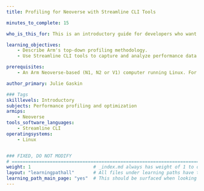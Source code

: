 ```yaml
---
title: Profiling for Neoverse with Streamline CLI Tools

minutes_to_complete: 15

who_is_this_for: This is an introductory guide for developers who want to measure and optimize the performance of applications running on Arm Neoverse™-based servers.

learning_objectives: 
    - Describe Arm's top-down profiling methodology.
    - Use Streamline CLI tools to capture and analyze performance data from an application.

prerequisites:
    - An Arm Neoverse-based (N1, N2 or V1) computer running Linux. For your host OS, you can use Amazon Linux 2023 or newer, Debian 10 or newer, RHEL 8 or newer, or Ubuntu 20.04 or newer.

author_primary: Julie Gaskin

### Tags
skilllevels: Introductory
subjects: Performance profiling and optimization
armips:
    - Neoverse
tools_software_languages:
    - Streamline CLI
operatingsystems:
    - Linux


### FIXED, DO NOT MODIFY
# ================================================================================
weight: 1                       # _index.md always has weight of 1 to order correctly
layout: "learningpathall"       # All files under learning paths have this same wrapper
learning_path_main_page: "yes"  # This should be surfaced when looking for related content. Only set for _index.md of learning path content.
---
```

